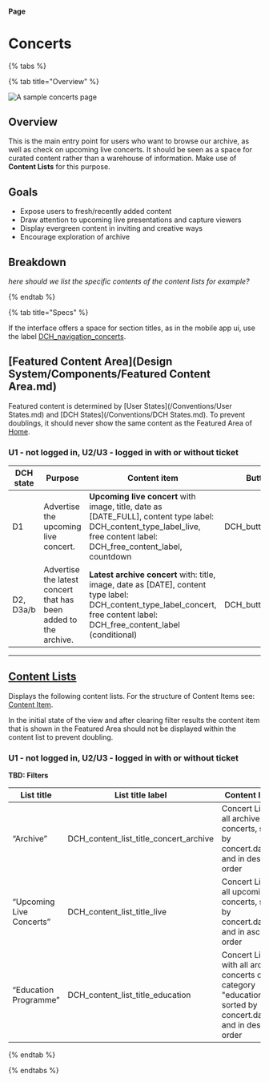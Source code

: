 #### Page

# Concerts

{% tabs %}

{% tab title="Overview" %}

![A sample concerts page](/assets/images/Pages/Concerts.jpg)

## Overview

This is the main entry point for users who want to browse our archive, as well as check on upcoming live concerts. It should be seen as a space for curated content rather than a warehouse of information. Make use of **Content Lists** for this purpose.


## Goals

* Expose users to fresh/recently added content
* Draw attention to upcoming live presentations and capture viewers
* Display evergreen content in inviting and creative ways
* Encourage exploration of archive

## Breakdown

_here should we list the specific contents of the content lists for example?_

{% endtab %}

{% tab title="Specs" %}

If the interface offers a space for section titles, as in the mobile app ui, use the label [DCH\_navigation\_concerts](https://phraseapp.com/accounts/digital-concert-hall/projects/dch-default-dictionary/editor?translation_key_id=68c70d893e366b8021fcd494351255da&amp;source_locale_id=cbf486802fbde9dad58791462c894217&amp;target_locale_id=cbf486802fbde9dad58791462c894217&amp;show_changes=false&amp;search=eyJmaWx0ZXJzIjpbIiIsInRyYW5zbGF0ZWQiLCJ1bnRyYW5zbGF0ZWQiLCJleGNsdWRlZCIsImluY2x1ZGVkIiwidW52ZXJpZmllZCIsInZlcmlmaWVkIiwicGx1cmFsaXplZCIsInVucGx1cmFsaXplZCJdLCJxdWVyeSI6IkRDSF9uYXZpZ2F0aW9uKiIsInNvcnRpbmciOiJzY29yZSIsImxvY2FsZV9pZCI6IjJlM2ViM2ZiYmM4ZjEwZGE2ZjY0OTc3NmFmNzYxYmM5In0%3D&amp;next_translation_key_id=10cc98d088adbddfa1e64f7a6638e850).

## [Featured Content Area](Design System/Components/Featured Content Area.md)

Featured content is determined by [User States](/Conventions/User States.md) and [DCH States](/Conventions/DCH States.md). To prevent doublings, it should never show the same content as the Featured Area of [Home]().

### U1 - not logged in, U2/U3 - logged in with or without ticket

| DCH state | Purpose | Content item | Button |
| --- | --- | --- | --- |
| D1 | Advertise the upcoming live concert. | **Upcoming live concert** with image, title, date as \[DATE\_FULL\], content type label: DCH\_content\_type\_label\_live, free content label: DCH\_free\_content\_label, countdown | DCH\_button\_more |
| D2, D3a/b | Advertise the latest concert that has been added to the archive. | **Latest  archive concert** with: title, image, date as \[DATE\], content type label: DCH\_content\_type\_label\_concert, free content label: DCH\_free\_content\_label \(conditional\) | DCH\_button\_more |

---

## [Content Lists]()

Displays the following content lists. For the structure of Content Items see: [Content Item]().

In the initial state of the view and after clearing filter results the content item that is shown in the Featured Area should not be displayed within the content list to prevent doubling.

### U1 - not logged in, U2/U3 - logged in with or without ticket

**TBD: Filters**

| List title | List title label | Content list type |
| --- | --- | --- |
| “Archive” | DCH\_content\_list\_title\_concert\_archive | Concert List with all archive concerts, sorted by concert.date.begin and in descending order |
| “Upcoming Live Concerts” | DCH\_content\_list\_title\_live| Concert List with all upcoming live concerts, sorted by concert.date.begin and in ascending order |
| “Education Programme” | DCH\_content\_list\_title\_education | Concert List with with all archive concerts of the category "education", sorted by concert.date.begin and in descending order |



{% endtab %}

{% endtabs %}
